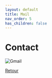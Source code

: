 ```yaml
---
layout: default
title: Mail
nav_order: 5
has_children: false
---
```


# Contact
![Gmail](https://img.shields.io/badge/mathieu.audibert27@gmail.com-white?style=for-the-badge&logo=gmail&logoColor=white&logoSize=auto&color=C11E1E)

[Retour](./)
